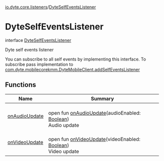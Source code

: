 [io.dyte.core.listeners](../index.md)/[DyteSelfEventsListener](index.md)

# DyteSelfEventsListener


interface [DyteSelfEventsListener](index.md)

Dyte self events listener

You can subscribe to all self events by implementing this interface. To subscribe pass implementation to [com.dyte.mobilecorekmm.DyteMobileClient.addSelfEventsListener](../../com.dyte.mobilecorekmm/-dyte-mobile-client/add-self-events-listener.md)

## Functions

| Name | Summary |
|---|---|
| [onAudioUpdate](on-audio-update.md) | <br/>open fun [onAudioUpdate](on-audio-update.md)(audioEnabled: [Boolean](https://kotlinlang.org/api/latest/jvm/stdlib/kotlin/-boolean/index.html))<br/>Audio update |
| [onVideoUpdate](on-video-update.md) | <br/>open fun [onVideoUpdate](on-video-update.md)(videoEnabled: [Boolean](https://kotlinlang.org/api/latest/jvm/stdlib/kotlin/-boolean/index.html))<br/>Video update |
